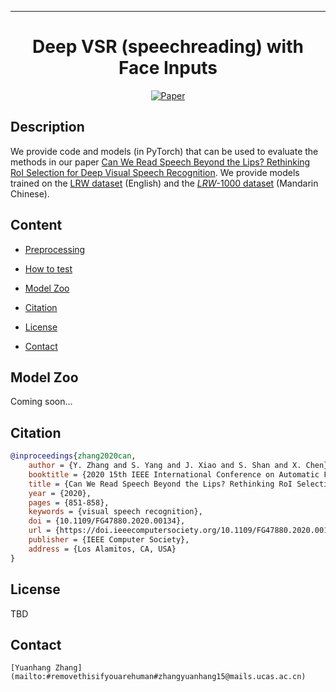
---   
<div align="center">    
 
# Deep VSR (speechreading) with Face Inputs

[![Paper](https://img.shields.io/badge/doi-10.1109%2FFG47880.2020.00134-red)](http://vipl.ict.ac.cn/uploadfile/upload/2020071411181845.pdf)
</div>
 
## Description
We provide code and models (in PyTorch) that can be used to evaluate the methods in our paper [Can We Read Speech Beyond the Lips? Rethinking RoI Selection for Deep Visual Speech Recognition](http://vipl.ict.ac.cn/uploadfile/upload/2020071411181845.pdf). We provide models trained on the [LRW dataset](http://www.robots.ox.ac.uk/~vgg/data/lip_reading/lrw1.html) (English) and the [_LRW_-1000 dataset](https://vipl.ict.ac.cn/view_database.php?id=14) (Mandarin Chinese).

## Content
- [Preprocessing](#preprocessing)

- [How to test](#how-to-test)

- [Model Zoo](#model-zoo)

- [Citation](#citation)

- [License](#license)

- [Contact](#contact)

## Model Zoo

Coming soon...

## Citation   
```bibtex
@inproceedings{zhang2020can,
    author = {Y. Zhang and S. Yang and J. Xiao and S. Shan and X. Chen},
    booktitle = {2020 15th IEEE International Conference on Automatic Face and Gesture Recognition (FG 2020) (FG)},
    title = {Can We Read Speech Beyond the Lips? Rethinking RoI Selection for Deep Visual Speech Recognition},
    year = {2020},
    pages = {851-858},
    keywords = {visual speech recognition},
    doi = {10.1109/FG47880.2020.00134},
    url = {https://doi.ieeecomputersociety.org/10.1109/FG47880.2020.00134},
    publisher = {IEEE Computer Society},
    address = {Los Alamitos, CA, USA}
}
```

## License
TBD

## Contact
```
[Yuanhang Zhang](mailto:#removethisifyouarehuman#zhangyuanhang15@mails.ucas.ac.cn)
```
